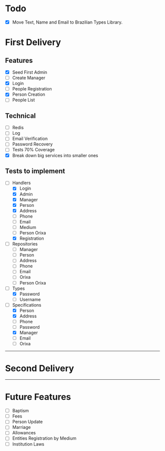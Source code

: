 # Todo
- [x] Move Text, Name and Email to Brazilian Types Library.

# First Delivery

## Features
- [x] Seed First Admin
- [ ] Create Manager
- [x] Login
- [ ] People Registration
- [x] Person Creation
- [ ] People List

## Technical
- [ ] Redis
- [ ] Log
- [ ] Email Verification
- [ ] Password Recovery
- [ ] Tests 70% Coverage
- [x] Break down big services into smaller ones

## Tests to implement

- [ ] Handlers
  - [x] Login
  - [x] Admin
  - [x] Manager
  - [x] Person
  - [x] Address
  - [ ] Phone
  - [ ] Email
  - [ ] Medium
  - [ ] Person Orixa
  - [x] Registration

- [ ] Repositories
  - [ ] Manager
  - [ ] Person
  - [ ] Address
  - [ ] Phone
  - [ ] Email
  - [ ] Orixa
  - [ ] Person Orixa

- [ ] Types
  - [x] Password
  - [ ] Username

- [ ] Specifications
  - [x] Person
  - [x] Address
  - [ ] Phone
  - [ ] Password
  - [x] Manager
  - [ ] Email
  - [ ] Orixa

---

# Second Delivery

---

# Future Features
- [ ] Baptism
- [ ] Fees
- [ ] Person Update
- [ ] Marriage
- [ ] Allowances
- [ ] Entities Registration by Medium
- [ ] Institution Laws
